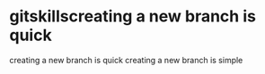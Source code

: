 # gitskillscreating a new branch is quick
creating a new branch is quick
creating a new branch is simple
